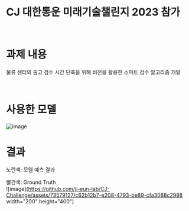 # CJ 대한통운 미래기술챌린지 2023 참가
<br/> 

# 과제 내용
물류 센터의 출고 검수 시간 단축을 위해 비전을 활용한 스마트 검수 알고리즘 개발

<br/> 

# 사용한 모델

![image](https://github.com/ji-eun-lab/CJ-Challenge/assets/73579127/1fcdf1e5-fd3a-432d-85ad-31277c7646ee)

# 결과

노란색: 모델 예측 결과
<br/> 

빨간색: Ground Truth
<br/> 
![image](https://github.com/ji-eun-lab/CJ-Challenge/assets/73579127/c62b12b7-e208-4793-be89-cfa3088c2988  width="200" height="400")
